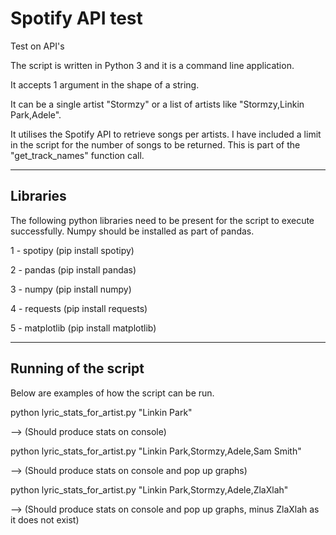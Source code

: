 # Spotify API test
Test on API's

The script is written in Python 3 and it is a command line application.

It accepts 1 argument in the shape of a string.

It can be a single artist "Stormzy" or a list of artists like "Stormzy,Linkin Park,Adele".

It utilises the Spotify API to retrieve songs per artists. 
I have included a limit in the script for the number of songs to be returned. This is part of the 
"get_track_names" function call.

-----------------------------------------------------------------------------------------
Libraries
-----------------------------------------------------------------------------------------
The following python libraries need to be present for the script to execute successfully. 
Numpy should be installed as part of pandas.

1 - spotipy     (pip install spotipy)

2 - pandas      (pip install pandas)

3 - numpy       (pip install numpy)

4 - requests    (pip install requests)

5 - matplotlib  (pip install matplotlib)


-----------------------------------------------------------------------------------------
Running of the script
-----------------------------------------------------------------------------------------
Below are examples of how the script can be run.

python lyric_stats_for_artist.py "Linkin Park"

  --> (Should produce stats on console)

python lyric_stats_for_artist.py "Linkin Park,Stormzy,Adele,Sam Smith"

  --> (Should produce stats on console and pop up graphs)

python lyric_stats_for_artist.py "Linkin Park,Stormzy,Adele,ZlaXlah"

  --> (Should produce stats on console and pop up graphs, minus ZlaXlah as it does not exist)

